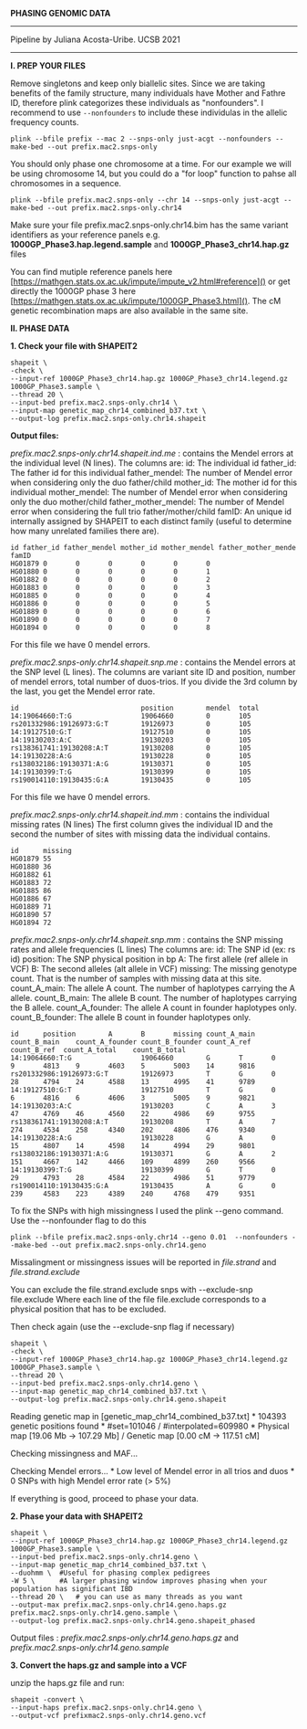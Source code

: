 **PHASING GENOMIC DATA**

___
Pipeline by Juliana Acosta-Uribe. UCSB 2021
___

**I. PREP YOUR FILES**

Remove singletons and keep only biallelic sites.
Since we are taking benefits of the family structure, many individuals have Mother and Fathre ID, therefore plink categorizes these individuals as "nonfounders". I recommend to use ``--nonfounders`` to include these individulas in the allelic frequency counts.

```
plink --bfile prefix --mac 2 --snps-only just-acgt --nonfounders --make-bed --out prefix.mac2.snps-only
```

You should only phase one chromosome at a time. For our example we will be using chromosome 14, but you could do a "for loop" function to pahse all chromosomes in a sequence.

```
plink --bfile prefix.mac2.snps-only --chr 14 --snps-only just-acgt --make-bed --out prefix.mac2.snps-only.chr14
```

Make sure your file prefix.mac2.snps-only.chr14.bim has the same variant identifiers as your reference panels e.g. **1000GP\_Phase3.hap.legend.sample** and **1000GP\_Phase3_chr14.hap.gz**  files

You can find mutiple reference panels here [https://mathgen.stats.ox.ac.uk/impute/impute_v2.html#reference]()
or get directly the 1000GP phase 3 here [https://mathgen.stats.ox.ac.uk/impute/1000GP_Phase3.html](). The cM genetic recombination maps are also available in the same site.

**II. PHASE DATA**

**1. Check your file with SHAPEIT2** 

```
shapeit \
-check \
--input-ref 1000GP_Phase3_chr14.hap.gz 1000GP_Phase3_chr14.legend.gz 1000GP_Phase3.sample \
--thread 20 \
--input-bed prefix.mac2.snps-only.chr14 \
--input-map genetic_map_chr14_combined_b37.txt \
--output-log prefix.mac2.snps-only.chr14.shapeit
```

**Output files:**

*prefix.mac2.snps-only.chr14.shapeit.ind.me* : contains the Mendel errors at the individual level (N lines).
The columns are:
id: The individual id
father_id: The father id for this individual
father_mendel: The number of Mendel error when considering only the duo father/child
mother_id: The mother id for this individual
mother_mendel: The number of Mendel error when considering only the duo mother/child
father_mother_mendel: The number of Mendel error when considering the full trio father/mother/child
famID: An unique id internally assigned by SHAPEIT to each distinct family (useful to determine how many unrelated families there are).

	id father_id father_mendel mother_id mother_mendel father_mother_mende  famID
	HG01879 0       0       0       0       0       0
	HG01880 0       0       0       0       0       1
	HG01882 0       0       0       0       0       2
	HG01883 0       0       0       0       0       3
	HG01885 0       0       0       0       0       4
	HG01886 0       0       0       0       0       5
	HG01889 0       0       0       0       0       6
	HG01890 0       0       0       0       0       7
	HG01894 0       0       0       0       0       8

For this file we have 0 mendel errors.

*prefix.mac2.snps-only.chr14.shapeit.snp.me* : contains the Mendel errors at the SNP level (L lines).
The columns are variant site ID and position, number of mendel errors, total number of duos-trios.
If you divide the 3rd column by the last, you get the Mendel error rate. 

	id     			 				position        mendel  total
	14:19064660:T:G 				19064660        0       105
	rs201332986:19126973:G:T        19126973        0       105
	14:19127510:G:T					19127510        0       105
	14:19130203:A:C 				19130203        0       105
	rs138361741:19130208:A:T        19130208        0       105
	14:19130228:A:G 				19130228        0       105
	rs138032186:19130371:A:G        19130371        0       105
	14:19130399:T:G 				19130399        0       105
	rs190014110:19130435:G:A        19130435        0       105

For this file we have 0 mendel errors.

*prefix.mac2.snps-only.chr14.shapeit.ind.mm* : contains the individual missing rates (N lines)
The first column gives the individual ID and the second the number of sites with missing data the individual contains.

	id      missing
	HG01879 55
	HG01880 36
	HG01882 61
	HG01883 72
	HG01885 86
	HG01886 67
	HG01889 71
	HG01890 57
	HG01894 72


*prefix.mac2.snps-only.chr14.shapeit.snp.mm* : contains the SNP missing rates and allele frequencies (L lines)
The columns are:
id: The SNP id (ex: rs id)
position: The SNP physical position in bp
A: The first allele (ref allele in VCF)
B: The second alleles (alt allele in VCF)
missing: The missing genotype count. That is the number of samples with missing data at this site.
count_A_main: The allele A count. The number of haplotypes carrying the A allele.
count_B_main: The allele B count. The number of haplotypes carrying the B allele.
count_A_founder: The allele A count in founder haplotypes only.
count_B_founder: The allele B count in founder haplotypes only.

	id      position        A       B       missing count_A_main    count_B_main    count_A_founder count_B_founder count_A_ref     count_B_ref  count_A_total    count_B_total
	14:19064660:T:G 				19064660        G       T       0       9       4813    9       4603    5       5003    14      9816
	rs201332986:19126973:G:T        19126973        T       G       0       28      4794    24      4588    13      4995    41      9789
	14:19127510:G:T 				19127510        T       G       0       6       4816    6       4606    3       5005    9       9821
	14:19130203:A:C 				19130203        C       A       3       47      4769    46      4560    22      4986    69      9755
	rs138361741:19130208:A:T        19130208        T       A       7       274     4534    258     4340    202     4806    476     9340
	14:19130228:A:G 				19130228        G       A       0       15      4807    14      4598    14      4994    29      9801
	rs138032186:19130371:A:G        19130371        G       A       2       151     4667    142     4466    109     4899    260     9566
	14:19130399:T:G 				19130399        G       T       0       29      4793    28      4584    22      4986    51      9779
	rs190014110:19130435:G:A        19130435        A       G       0       239     4583    223     4389    240     4768    479     9351

To fix the SNPs with high missingness I used the plink --geno command. Use the --nonfounder flag to do this

```
plink --bfile prefix.mac2.snps-only.chr14 --geno 0.01  --nonfounders --make-bed --out prefix.mac2.snps-only.chr14.geno
```

Missalingment or missingness issues will be reported in *file.strand* and *file.strand.exclude*

You can exclude the file.strand.exclude snps with --exclude-snp file.exclude
Where each line of the file file.exclude corresponds to a physical position that has to be excluded.

Then check again (use the --exclude-snp flag if necessary)

```
shapeit \
-check \
--input-ref 1000GP_Phase3_chr14.hap.gz 1000GP_Phase3_chr14.legend.gz 1000GP_Phase3.sample \
--thread 20 \
--input-bed prefix.mac2.snps-only.chr14.geno \
--input-map genetic_map_chr14_combined_b37.txt \
--output-log prefix.mac2.snps-only.chr14.geno.shapeit
```

Reading genetic map in [genetic_map_chr14_combined_b37.txt]
	  * 104393 genetic positions found
	  * #set=101046 / #interpolated=609980
	  * Physical map [19.06 Mb -> 107.29 Mb] / Genetic map [0.00 cM -> 117.51 cM]

Checking missingness and MAF...

Checking Mendel errors...
	  * Low level of Mendel error in all trios and duos
	  * 0 SNPs with high Mendel error rate (> 5%)

If everything is good, proceed to phase your data.


**2.  Phase your data with SHAPEIT2**


```
shapeit \
--input-ref 1000GP_Phase3_chr14.hap.gz 1000GP_Phase3_chr14.legend.gz 1000GP_Phase3.sample \
--input-bed prefix.mac2.snps-only.chr14.geno \
--input-map genetic_map_chr14_combined_b37.txt \
--duohmm \ 	#Useful for phasing complex pedigrees
-W 5 \ 		#A larger phasing window improves phasing when your population has significant IBD
--thread 20 \ 	# you can use as many threads as you want
--output-max prefix.mac2.snps-only.chr14.geno.haps.gz prefix.mac2.snps-only.chr14.geno.sample \
--output-log prefix.mac2.snps-only.chr14.geno.shapeit_phased
```

Output files : *prefix.mac2.snps-only.chr14.geno.haps.gz* and *prefix.mac2.snps-only.chr14.geno.sample*


**3. Convert the haps.gz and sample into a VCF**

unzip the haps.gz file and run:

```
shapeit -convert \
--input-haps prefix.mac2.snps-only.chr14.geno \
--output-vcf prefixmac2.snps-only.chr14.geno.vcf
```
